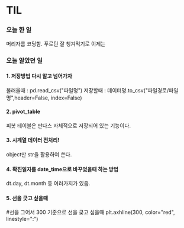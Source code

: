 # TIL

### 오늘 한 일
머리자름
코딩함.
푸로틴 잘 챙겨먹기로 이제는

### 오늘 알았던 일

#### 1. 저장방법 다시 알고 넘어가자

불러올때 : pd.read_csv("파일명")
저장할때 : 데이터명.to_csv("파일경로/파일명",header=False, index=False)

#### 2. pivot_table
피봇 테이블은 판다스 자체적으로 저장되어 있는 기능이다. 

#### 3. 시계열 데이터 전처리!
object만 str을 활용하여 쓴다. 

#### 4. 확진일자를 date_time으로 바꾸었을때 하는 방법 

dt.day, dt.month  등 여러가지가 있음.

#### 5. 선을 긋고 싶을때
#선을 그어서 300 기준으로 선을 긎고 싶을때
plt.axhline(300, color="red", linestyle=":")

####
####
####
####
####
####
